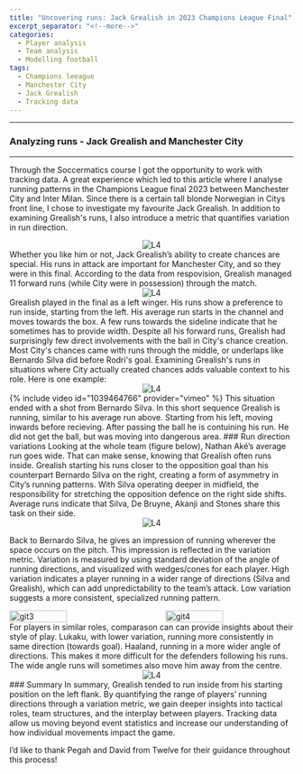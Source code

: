 ```yaml
---
title: "Uncovering runs: Jack Grealish in 2023 Champions League Final"
excerpt_separator: "<!--more-->"
categories:
  - Player analysis
  - Team analysis
  - Modelling football
tags:
  - Champions leeague
  - Manchester City
  - Jack Grealish
  - Tracking data
---
```

------------
### Analyzing runs - Jack Grealish and Manchester City 
------------
<style>
  /* Generell stil for bilder og tekst ved siden av hverandre */
  .figure-text {
    display: flex;
    align-items: flex-start;
    gap: 20px;
    margin-top: 20px;
  }

  /* Gjør bildene responsive */
  .figure-text img {
    width: 40%; /* Bildene tar 40% av bredden */
    max-width: 300px; /* Begrens maksimal bredde på PC */
  }

  /* Teksten ved siden av bildene */
  .figure-text p {
    flex: 1; /* Teksten tar resten av plassen */
    margin: 0;
  }

  /* Responsiv tilpasning for smale skjermer */
  @media screen and (max-width: 768px) {
    .figure-text {
      flex-direction: column; /* Stable bildet og teksten vertikalt */
      align-items: center; /* Midtstill innholdet */
    }

    .figure-text img {
      width: 100%; /* Bildene tar hele bredden på smale skjermer */
      max-width: none; /* Fjern maksimal breddebegrensning */
    }

    .figure-text p {
      text-align: center; /* Juster teksten til midten */
    }
  }
</style>

Through the Soccermatics course I got the opportunity to work with tracking data. A great experience which led to this article where I analyse running patterns in the Champions League final 2023 between Manchester City and Inter Milan. Since there is a certain tall blonde Norwegian in Citys front line, I chose to investigate my favourite Jack Grealish. In addition to examining Grealish's runs, I also introduce a metric that quantifies variation in run direction.
<div style="text-align:center;">
  <img src="https://github.com/user-attachments/assets/37204ac5-13e5-4863-aecc-65ce874cac85" alt="L4" style="max-width:80%;"/>
</div>
Whether you like him or not, Jack Grealish’s ability to create chances are special. His runs in attack are important for Manchester City, and so they were in this final. According to the data from respovision, Grealish managed 11 forward runs (while City were in possession) through the match. 
<div style="text-align:center;">
  <img src="https://github.com/user-attachments/assets/8504e061-0758-4f61-9f7e-d6816372a193" alt="L4" style="max-width:80%;"/>
</div>
Grealish played in the final as a left winger. His runs show a preference to run inside, starting from the left. His average run starts in the channel and moves towards the box. A few runs towards the sideline indicate that he sometimes has to provide width. Despite all his forward runs, Grealish had surprisingly few direct involvements with the ball in City's chance creation. Most City's chances came with runs through the middle, or underlaps like Bernardo Silva did before Rodri's goal. Examining Grealish's runs in situations where City actually created chances adds valuable context to his role. Here is one example:
<div style="text-align:center;">
  <img src="https://github.com/user-attachments/assets/e2fd56a5-e60f-4ea3-8868-eedf411c0cdd" alt="L4" style="max-width:80%;"/>
</div>
{% include video id="1039464766" provider="vimeo" %}
This situation ended with a shot from Bernardo Silva. In this short sequence Grealish is running, similar to his average run above. Starting from his left, moving inwards before recieving. After passing the ball he is contuining his run. He did not get the ball, but was moving into dangerous area. 
### Run direction variations
Looking at the whole team (figure below), Nathan Aké’s average run goes wide. That can make sense, knowing that Grealish often runs inside. Grealish starting his runs closer to the opposition goal than his counterpart Bernardo Silva on the right, creating a form of asymmetry in City’s running patterns. With Silva operating deeper in midfield, the responsibility for stretching the opposition defence on the right side shifts. Average runs indicate that Silva, De Bruyne, Akanji and Stones share this task on their side.
<div style="text-align:center;">
  <img src="https://github.com/user-attachments/assets/94305d77-e245-417a-b8c5-cc028a81537a" alt="L4" style="max-width:80%;"/>
</div>

Back to Bernardo Silva, he gives an impression of running wherever the space occurs on the pitch. This impression is reflected in the variation metric. Variation is measured by using standard deviation of the angle of running directions, and visualized with wedges/cones for each player. High variation indicates a player running in a wider range of directions (Silva and Grealish), which can add unpredictability to the team’s attack.  Low variation suggests a more consistent, specialized running pattern. 
<div style="display: flex; flex-direction: row; justify-content: space-between; align-items: flex-start;">
  <img src="https://github.com/user-attachments/assets/847cdd11-0f06-4c4a-b703-8e489e77fea2" alt="git3" width="45%" />
  <img src="https://github.com/user-attachments/assets/7ce01e6b-9db4-4c3b-a120-c0af1c9da7d2" alt="git4" width="45%" />
</div>
For players in similar roles, comparason can can provide insights about their style of play. Lukaku, with lower variation, running more consistently in same direction (towards goal). Haaland, running in a more wider angle of directions. This makes it more difficult for the defenders following his runs. The wide angle runs will sometimes also move him away from the centre.  
<div style="text-align:center;">
  <img src="https://github.com/user-attachments/assets/fbf97135-763e-484c-a744-a9e75d9984d7" alt="L4" style="max-width:90%;"/>
</div>
### Summary
In summary, Grealish tended to run inside from his starting position on the left flank. By quantifying the range of players’ running directions through a variation metric, we gain deeper insights into tactical roles, team structures, and the interplay between players. Tracking data allow us moving beyond event statistics and increase our understanding of how individual movements impact the game.

I’d like to thank Pegah and David from Twelve for their guidance throughout this process!
